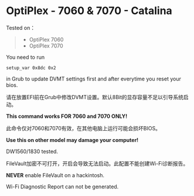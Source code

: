 # OptiPlex - 7060 & 7070 - Catalina


Tested on：

> * OptiPlex 7060 
> * OptiPlex 7070 

You need to run

` setup_var 0x8dc 0x2 `

in Grub to update DVMT settings first and after everytime you reset your bios.

请在放置EFI前在Grub中修改DVMT设置。默认8Bit的显存容量不足以引导系统启动。

**This command works FOR 7060 and 7070 ONLY!**

此命令仅对7060和7070有效，在其他电脑上运行可能会损坏BIOS。

**Use this on other model may damage your computer!**


DW1560/1830 tested.

FileVault加密不可打开，开启会导致无法启动。此配置不能创建Wi-Fi诊断报告。

**NEVER** enable FileVault on a hackintosh. 

Wi-Fi Diagnostic Report can not be generated.
